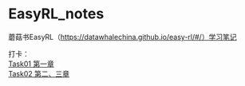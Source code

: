 # EasyRL_notes
蘑菇书EasyRL（https://datawhalechina.github.io/easy-rl/#/）学习笔记

打卡：  
[Task01 第一章](https://github.com/HeGanjie/EasyRL_notes/blob/main/EasyRL_note1.ipynb)  
[Task02 第二、三章](https://github.com/HeGanjie/EasyRL_notes/blob/main/EasyRL_note2.md)
